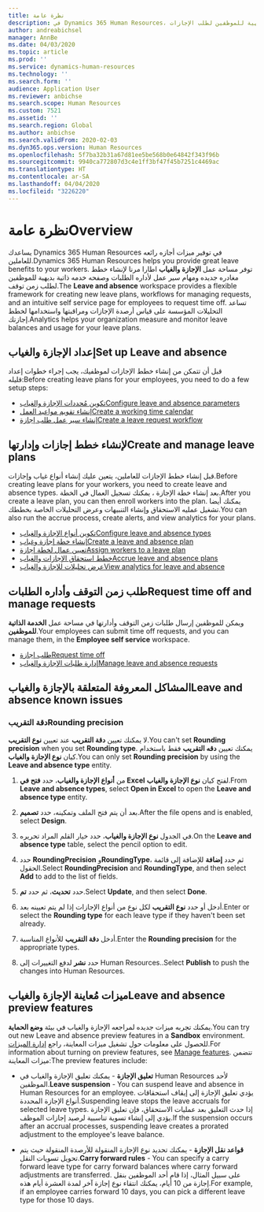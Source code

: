 ```yaml
---
title: نظرة عامة
description: في Dynamics 365 Human Resources، توفر مساحة عمل الإجازة والغياب اطار عمل مرنًا لإنشاء خطط إجازة جديدة وعمليات سير عمل لإدارة الطلبات وصفحة خدمه ذاتية بديهية للموظفين لطلب الإجازات.
author: andreabichsel
manager: AnnBe
ms.date: 04/03/2020
ms.topic: article
ms.prod: ''
ms.service: dynamics-human-resources
ms.technology: ''
ms.search.form: ''
audience: Application User
ms.reviewer: anbichse
ms.search.scope: Human Resources
ms.custom: 7521
ms.assetid: ''
ms.search.region: Global
ms.author: anbichse
ms.search.validFrom: 2020-02-03
ms.dyn365.ops.version: Human Resources
ms.openlocfilehash: 5f7ba32b31a67d81ee5be568b0e64842f343f96b
ms.sourcegitcommit: 9940ca772807d3c4e1ff3bf47f45b7251c4469ac
ms.translationtype: HT
ms.contentlocale: ar-SA
ms.lasthandoff: 04/04/2020
ms.locfileid: "3226220"
---
```

# <a name="overview"></a><span data-ttu-id="d052d-103">نظرة عامة</span><span class="sxs-lookup"><span data-stu-id="d052d-103">Overview</span></span>

<span data-ttu-id="d052d-104">يساعدك Dynamics 365 Human Resources في توفير ميزات أجازه رائعه للعاملين.</span><span class="sxs-lookup"><span data-stu-id="d052d-104">Dynamics 365 Human Resources helps you provide great leave benefits to your workers.</span></span> <span data-ttu-id="d052d-105">توفر مساحة عمل **الإجازة والغياب** اطارا مرنا لإنشاء خطط مغادره جديده ومهام سير عمل لأداره الطلبات وصفحه خدمه ذاتية بديهية للموظفين لطلب زمن توقف.</span><span class="sxs-lookup"><span data-stu-id="d052d-105">The **Leave and absence** workspace provides a flexible framework for creating new leave plans, workflows for managing requests, and an intuitive self service page for employees to request time off.</span></span> <span data-ttu-id="d052d-106">تساعد التحليلات المؤسسة على قياس أرصدة الإجازات ومراقبتها واستخدامها لخطط إجازتك.</span><span class="sxs-lookup"><span data-stu-id="d052d-106">Analytics helps your organization measure and monitor leave balances and usage for your leave plans.</span></span>

## <a name="set-up-leave-and-absence"></a><span data-ttu-id="d052d-107">إعداد الإجازة والغياب</span><span class="sxs-lookup"><span data-stu-id="d052d-107">Set up Leave and absence</span></span>

<span data-ttu-id="d052d-108">قبل أن تتمكن من إنشاء خطط الإجازات لموظفيك، يجب إجراء خطوات إعداد قليله:</span><span class="sxs-lookup"><span data-stu-id="d052d-108">Before creating leave plans for your employees, you need to do a few setup steps:</span></span>

- [<span data-ttu-id="d052d-109">تكوين مُحددات الإجازة والغياب</span><span class="sxs-lookup"><span data-stu-id="d052d-109">Configure leave and absence parameters</span></span>](hr-leave-and-absence-parameters.md)
- [<span data-ttu-id="d052d-110">إنشاء تقويم مواعيد العمل</span><span class="sxs-lookup"><span data-stu-id="d052d-110">Create a working time calendar</span></span>](hr-leave-and-absence-working-time-calendar.md)
- [<span data-ttu-id="d052d-111">إنشاء سير عمل طلب إجازة</span><span class="sxs-lookup"><span data-stu-id="d052d-111">Create a leave request workflow</span></span>](hr-leave-and-absence-workflow.md)

## <a name="create-and-manage-leave-plans"></a><span data-ttu-id="d052d-112">لإنشاء خطط إجازات وإدارتها</span><span class="sxs-lookup"><span data-stu-id="d052d-112">Create and manage leave plans</span></span>

<span data-ttu-id="d052d-113">قبل إنشاء خطط الإجازات للعاملين، يتعين عليك إنشاء أنواع غياب وإجازات.</span><span class="sxs-lookup"><span data-stu-id="d052d-113">Before creating leave plans for your workers, you need to create leave and absence types.</span></span> <span data-ttu-id="d052d-114">بعد إنشاء خطة الإجازة ، يمكنك تسجيل العمال في الخطة.</span><span class="sxs-lookup"><span data-stu-id="d052d-114">After you create a leave plan, you can then enroll workers into the plan.</span></span> <span data-ttu-id="d052d-115">يمكنك أيضا تشغيل عمليه الاستحقاق وإنشاء التنبيهات وعرض التحليلات الخاصة بخططك.</span><span class="sxs-lookup"><span data-stu-id="d052d-115">You can also run the accrue process, create alerts, and view analytics for your plans.</span></span>

- [<span data-ttu-id="d052d-116">تكوين أنواع الإجازة والغياب</span><span class="sxs-lookup"><span data-stu-id="d052d-116">Configure leave and absence types</span></span>](hr-leave-and-absence-types.md)
- [<span data-ttu-id="d052d-117">إنشاء خطة إجازة وغياب</span><span class="sxs-lookup"><span data-stu-id="d052d-117">Create a leave and absence plan</span></span>](hr-leave-and-absence-plans.md)
- [<span data-ttu-id="d052d-118">تعيين عمال لخطة إجازة</span><span class="sxs-lookup"><span data-stu-id="d052d-118">Assign workers to a leave plan</span></span>](hr-leave-and-absence-enroll.md)
- [<span data-ttu-id="d052d-119">خطط استحقاق الإجازات والغياب</span><span class="sxs-lookup"><span data-stu-id="d052d-119">Accrue leave and absence plans</span></span>](hr-leave-and-absence-accrue.md)
- [<span data-ttu-id="d052d-120">عرض تحليلات للإجازة والغياب</span><span class="sxs-lookup"><span data-stu-id="d052d-120">View analytics for leave and absence</span></span>](hr-leave-and-absence-analytics.md)

## <a name="request-time-off-and-manage-requests"></a><span data-ttu-id="d052d-121">طلب زمن التوقف وأداره الطلبات</span><span class="sxs-lookup"><span data-stu-id="d052d-121">Request time off and manage requests</span></span>

<span data-ttu-id="d052d-122">ويمكن للموظفين إرسال طلبات زمن التوقف وأدارتها في مساحة عمل **الخدمة الذاتية للموظفين**.</span><span class="sxs-lookup"><span data-stu-id="d052d-122">Your employees can submit time off requests, and you can manage them, in the **Employee self service** workspace.</span></span>

- [<span data-ttu-id="d052d-123">طلب إجازة</span><span class="sxs-lookup"><span data-stu-id="d052d-123">Request time off</span></span>](hr-employee-self-service-request-time-off.md)
- [<span data-ttu-id="d052d-124">إدارة طلبات الإجازة والغياب</span><span class="sxs-lookup"><span data-stu-id="d052d-124">Manage leave and absence requests</span></span>](hr-employee-self-service-manage-requests.md)

## <a name="leave-and-absence-known-issues"></a><span data-ttu-id="d052d-125">المشاكل المعروفة المتعلقة بالإجازة والغياب</span><span class="sxs-lookup"><span data-stu-id="d052d-125">Leave and absence known issues</span></span>

### <a name="rounding-precision"></a><span data-ttu-id="d052d-126">دقة التقريب</span><span class="sxs-lookup"><span data-stu-id="d052d-126">Rounding precision</span></span>

<span data-ttu-id="d052d-127">لا يمكنك تعيين **دقة التقريب** عند تعيين **نوع التقريب**.</span><span class="sxs-lookup"><span data-stu-id="d052d-127">You can't set **Rounding precision** when you set **Rounding type**.</span></span> <span data-ttu-id="d052d-128">يمكنك تعيين **دقه التقريب** فقط باستخدام كيان **نوع الإجازة والغياب**.</span><span class="sxs-lookup"><span data-stu-id="d052d-128">You can only set **Rounding precision** by using the **Leave and absence type** entity.</span></span> 

1. <span data-ttu-id="d052d-129">من **أنواع الإجازة والغياب**، حدد **فتح في Excel** لفتح كيان **نوع الإجازة والغياب**.</span><span class="sxs-lookup"><span data-stu-id="d052d-129">From **Leave and absence types**, select **Open in Excel** to open the **Leave and absence type** entity.</span></span>

2. <span data-ttu-id="d052d-130">بعد أن يتم فتح الملف وتمكينه، حدد **تصميم**.</span><span class="sxs-lookup"><span data-stu-id="d052d-130">After the file opens and is enabled, select **Design**.</span></span>

3. <span data-ttu-id="d052d-131">في الجدول **نوع الإجازة والغياب**، حدد خيار القلم المراد تحريره.</span><span class="sxs-lookup"><span data-stu-id="d052d-131">On the **Leave and absence type** table, select the pencil option to edit.</span></span>

4. <span data-ttu-id="d052d-132">حدد **RoundingPrecision** و**RoundingType**، ثم حدد **إضافة** للإضافة إلى قائمة الحقول.</span><span class="sxs-lookup"><span data-stu-id="d052d-132">Select **RoundingPrecision** and **RoundingType**, and then select **Add** to add to the list of fields.</span></span>

5. <span data-ttu-id="d052d-133">حدد **تحديث**، ثم حدد **تم**.</span><span class="sxs-lookup"><span data-stu-id="d052d-133">Select **Update**, and then select **Done**.</span></span>

6. <span data-ttu-id="d052d-134">أدخل أو حدد **نوع التقريب** لكل نوع من أنواع الإجازات إذا لم يتم تعيينه بعد.</span><span class="sxs-lookup"><span data-stu-id="d052d-134">Enter or select the **Rounding type** for each leave type if they haven't been set already.</span></span> 

7. <span data-ttu-id="d052d-135">أدخل **دقة التقريب** للأنواع المناسبة.</span><span class="sxs-lookup"><span data-stu-id="d052d-135">Enter the **Rounding precision** for the appropriate types.</span></span>

8. <span data-ttu-id="d052d-136">حدد **نشر** لدفع التغييرات إلى Human Resources..</span><span class="sxs-lookup"><span data-stu-id="d052d-136">Select **Publish** to push the changes into Human Resources.</span></span>

## <a name="leave-and-absence-preview-features"></a><span data-ttu-id="d052d-137">ميزات مُعاينة الإجازة والغياب</span><span class="sxs-lookup"><span data-stu-id="d052d-137">Leave and absence preview features</span></span>

<span data-ttu-id="d052d-138">يمكنك تجربه ميزات جديده لمراجعه الإجازة والغياب في بيئة **وضع الحماية**.</span><span class="sxs-lookup"><span data-stu-id="d052d-138">You can try out new Leave and absence preview features in a **Sandbox** environment.</span></span> <span data-ttu-id="d052d-139">للحصول على معلومات حول تشغيل ميزات المعاينة، راجع [إدارة الميزات](hr-admin-manage-features.md).</span><span class="sxs-lookup"><span data-stu-id="d052d-139">For information about turning on preview features, see [Manage features](hr-admin-manage-features.md).</span></span> <span data-ttu-id="d052d-140">تتضمن ميزات المعاينة:</span><span class="sxs-lookup"><span data-stu-id="d052d-140">The preview features include:</span></span>

- <span data-ttu-id="d052d-141">**تعليق الإجازة** - يمكنك تعليق الإجازة والغياب في Human Resources لأحد الموظفين.</span><span class="sxs-lookup"><span data-stu-id="d052d-141">**Leave suspension** - You can suspend leave and absence in Human Resources for an employee.</span></span> <span data-ttu-id="d052d-142">يؤدي تعليق الإجازة إلى إيقاف استحقاقات أنواع الإجازة المحددة.</span><span class="sxs-lookup"><span data-stu-id="d052d-142">Suspending leave stops the leave accruals for selected leave types.</span></span> <span data-ttu-id="d052d-143">إذا حدث التعليق بعد عمليات الاستحقاق، فإن تعليق الإجازة يؤدي إلى إنشاء تسوية تناسبية لرصيد إجازات الموظف.</span><span class="sxs-lookup"><span data-stu-id="d052d-143">If the suspension occurs after an accrual processes, suspending leave creates a prorated adjustment to the employee's leave balance.</span></span> 

- <span data-ttu-id="d052d-144">**قواعد نقل الإجازة‬** - يمكنك تحديد نوع الإجازة المنقولة للأرصدة المنقولة حيث يتم تحويل تسويات النقل.</span><span class="sxs-lookup"><span data-stu-id="d052d-144">**Carry forward rules** - You can specify a carry forward leave type for carry forward balances where carry forward adjustments are transferred.</span></span> <span data-ttu-id="d052d-145">على سبيل المثال، إذا قام أحد الموظفين بنقل إجازة من 10 أيام، يمكنك انتقاء نوع إجازة آخر لمدة العشرة أيام هذه.</span><span class="sxs-lookup"><span data-stu-id="d052d-145">For example, if an employee carries forward 10 days, you can pick a different leave type for those 10 days.</span></span> 